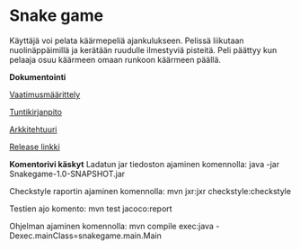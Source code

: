 # Snake game

Käyttäjä voi pelata käärmepeliä ajankulukseen. Pelissä liikutaan nuolinäppäimillä ja kerätään ruudulle ilmestyviä pisteitä.
Peli päättyy kun pelaaja osuu käärmeen omaan runkoon käärmeen päällä.




**Dokumentointi**

[Vaatimusmäärittely](https://github.com/hunnak/ot-harjoitustyo2020/blob/master/vaatimusmaarittely.md)

[Tuntikirjanpito](https://github.com/hunnak/ot-harjoitustyo2020/blob/master/tuntikirjanpito.md)

[Arkkitehtuuri](https://github.com/hunnak/ot-harjoitustyo2020/blob/master/dokumentaatio/arkkitehtuuri.md)

[Release linkki](https://github.com/hunnak/ot-harjoitustyo2020/releases/tag/viikko5)

**Komentorivi käskyt**
Ladatun jar tiedoston ajaminen komennolla: java -jar Snakegame-1.0-SNAPSHOT.jar

Checkstyle raportin ajaminen komennolla: mvn jxr:jxr checkstyle:checkstyle

Testien ajo komento: mvn test jacoco:report

Ohjelman ajaminen komennolla: mvn compile exec:java -Dexec.mainClass=snakegame.main.Main 


